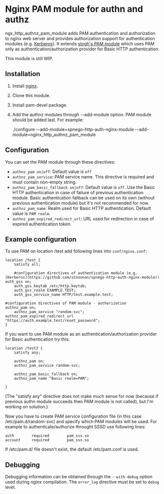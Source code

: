 Nginx PAM module for authn and authz
=================================
ngx_http_authnz_pam_module adds PAM authentication and authorization to nginx web server and provides authorization support for authentication modules (e.g. [Kerberos](https://github.com/stnoonan/spnego-http-auth-nginx-module)).
It extends [stogh's PAM module](https://github.com/stogh/ngx_http_auth_pam_module) which uses PAM only as authentication/authorization provider for Basic HTTP authentication.

This module is still WIP.


Installation
-------------
1. Install [nginx](http://wiki.nginx.org/Install).
1. Clone this module.
1. Install pam-devel package.
1. Add the authnz modules through --add-module option. PAM module should be added last. For example:

	./configure --add-module=spnego-http-auth-nginx-module --add-module=nginx_http_authnz_pam_module


Configuration
-------------
You can set the PAM module through these directives:
* `authnz_pam on|off`: Default value is `off`
* `authnz_pam_service`: PAM service name. This directive is required and must contain non-empty string.
* `authnz_pam_basic_fallback on|off`: Default value is `off`. Use the Basic HTTP authentication in case of failure of previous authentication module. 
Basic authentication fallback can be used on its own (without previous authentication module) but it's not recommended for now.
* `authnz_pam_name`: Realm used for Basic HTTP authentication. Default value is `PAM realm`.
* `authnz_pam_expired_redirect_url`: URL used for redirection in case of expired authentication token.


Example configuration
-------------
To use PAM on location /test add following lines into `conf/nginx.conf`:

    location /test {
        satisfy all;

        #configuration directives of authentication module (e.g. [Kerberos](https://github.com/stnoonan/spnego-http-auth-nginx-module))
	auth_gss on;
        auth_gss_keytab /etc/http.keytab;
        auth_gss_realm EXAMPLE.TEST;
        auth_gss_service_name HTTP/test.example.test;

	#configuration directives of PAM module - authorization
	authnz_pam on;
        authnz_pam_service "random-svc";
	authnz_pam_expired_redirect_url "https://auth.example.test/reset_password";
    }

If you want to use PAM module as an authentication/authorization provider for Basic authentication try this:

    location /test2 {
        satisfy any;

        authnz_pam on;
        authnz_pam_service random-svc;

        authnz_pam_basic_fallback on;
        authnz_pam_name "Basic realm=PAM";

    }

(The "satisfy any" directive does not make much sense for now (because if previous authn module succeeds then PAM module is not called), but I'm working on solution.)



Now you have to create PAM service configuration file (in this case /etc/pam.d/random-svc) and specify which PAM modules will be used. For example to authenticate/authorize throught SSSD use following lines:

    auth        required        pam_sss.so
    account     required        pam_sss.so

If /etc/pam.d/<service name> file doesn't exist, the default /etc/pam.conf is used.

Debugging
-------------
Debugging information can be obtained through the `--with-debug` option used during nginx compilation. The `error_log` directive must be set to `debug` level.
